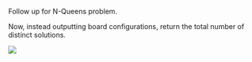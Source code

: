 
Follow up for N-Queens problem.

Now, instead outputting board configurations, return the total number of distinct solutions.

<img src="/static/images/problemset/8-queens.png" />
